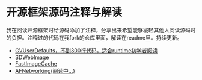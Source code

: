 # 开源框架源码注释与解读
我在阅读开源框架时给源码添加了注释，分享出来希望能够减轻其他人阅读源码时的负担。注释过的代码在我fork的仓库里面，解读在readme里。持续更新。
* [GVUserDefaults，不到300行代码，适合runtime初学者阅读](https://github.com/NazgulLee/GVUserDefaults)
* [SDWebImage](https://github.com/NazgulLee/SDWebImage)
* [FastImageCache](https://github.com/NazgulLee/FastImageCache)
* [AFNetworking(阅读中...)](https://github.com/NazgulLee/AFNetworking)
